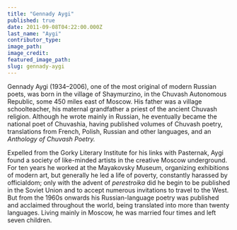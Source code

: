 ```yaml
---
title: "Gennady Aygi"
published: true
date: 2011-09-08T04:22:00.000Z
last_name: "Aygi"
contributor_type:
image_path:
image_credit:
featured_image_path:
slug: gennady-aygi
---
```


Gennady Aygi (1934–2006), one of the most original of modern Russian poets, was born in the village of Shaymurzino, in the Chuvash Autonomous Republic, some 450 miles east of Moscow. His father was a village schoolteacher, his maternal grandfather a priest of the ancient Chuvash religion. Although he wrote mainly in Russian, he eventually became the national poet of Chuvashia, having published volumes of Chuvash poetry, translations from French, Polish, Russian and other languages, and an _Anthology of Chuvash Poetry._

Expelled from the Gorky Literary Institute for his links with Pasternak, Aygi found a society of like-minded artists in the creative Moscow underground. For ten years he worked at the Mayakovsky Museum, organizing exhibitions of modern art, but generally he led a life of poverty, constantly harassed by officialdom; only with the advent of _perestroika_ did he begin to be published in the Soviet Union and to accept numerous invitations to travel to the West. But from the 1960s onwards his Russian-language poetry was published and acclaimed throughout the world, being translated into more than twenty languages. Living mainly in Moscow, he was married four times and left seven children.

